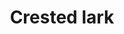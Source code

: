 ---
layout: bird
title: Crested lark
image-url: ../assets/birds/images/crested-lark.jpg
image-credit: Wikimedia Commons (User &rarr; J.M.Garg)
image-source-url: "http://en.wikipedia.org/wiki/File:Crested_Lark_(Galerida_cristata)_at_Sultanpur_I_Picture_118.jpg"
common-name: Crested lark
latin-name: Galerida cristata
info-url: "http://en.wikipedia.org/wiki/Crested_Lark"
---